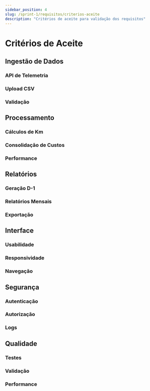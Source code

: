 ```yaml
---
sidebar_position: 4
slug: /sprint-1/requisitos/criterios-aceite
description: "Critérios de aceite para validação dos requisitos"
---
```


# Critérios de Aceite

## Ingestão de Dados

### API de Telemetria

### Upload CSV

### Validação

## Processamento

### Cálculos de Km

### Consolidação de Custos

### Performance

## Relatórios

### Geração D-1

### Relatórios Mensais

### Exportação

## Interface

### Usabilidade

### Responsividade

### Navegação

## Segurança

### Autenticação

### Autorização

### Logs

## Qualidade

### Testes

### Validação

### Performance
